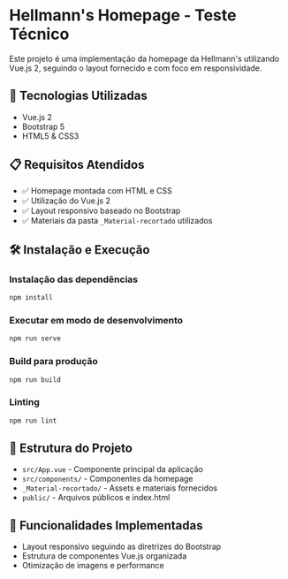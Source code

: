 # Hellmann's Homepage - Teste Técnico

Este projeto é uma implementação da homepage da Hellmann's utilizando Vue.js 2, seguindo o layout fornecido e com foco em responsividade.

## 🚀 Tecnologias Utilizadas

- Vue.js 2
- Bootstrap 5
- HTML5 & CSS3

## 📋 Requisitos Atendidos

- ✅ Homepage montada com HTML e CSS
- ✅ Utilização do Vue.js 2
- ✅ Layout responsivo baseado no Bootstrap
- ✅ Materiais da pasta `_Material-recortado` utilizados

## 🛠️ Instalação e Execução

### Instalação das dependências
```bash
npm install
```

### Executar em modo de desenvolvimento
```bash
npm run serve
```

### Build para produção
```bash
npm run build
```

### Linting
```bash
npm run lint
```

## 📁 Estrutura do Projeto

- `src/App.vue` - Componente principal da aplicação
- `src/components/` - Componentes da homepage
- `_Material-recortado/` - Assets e materiais fornecidos
- `public/` - Arquivos públicos e index.html

## 🎯 Funcionalidades Implementadas

- Layout responsivo seguindo as diretrizes do Bootstrap
- Estrutura de componentes Vue.js organizada
- Otimização de imagens e performance
